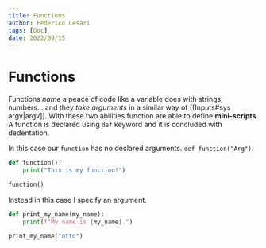 ```yaml
---
title: Functions
author: Federico Cesari
tags: [Doc]
date: 2022/09/15
---
```

# Functions
Functions *name* a peace of code like a variable does with strings, numbers... and they *take arguments* in a similar way of [[Inputs#sys argv|argv]]. With these two abilities function are able to define **mini-scripts**.
A function is declared using `def` keyword and it is concluded with dedentation.

In this case our `function` has no declared arguments. `def function("Arg")`.
```python
def function():
	print("This is my function!")

function()
```

Instead in this case I specify an argument.
```python
def print_my_name(my_name):
	print(f"My name is {my_name}.")

print_my_name("otto")
```
